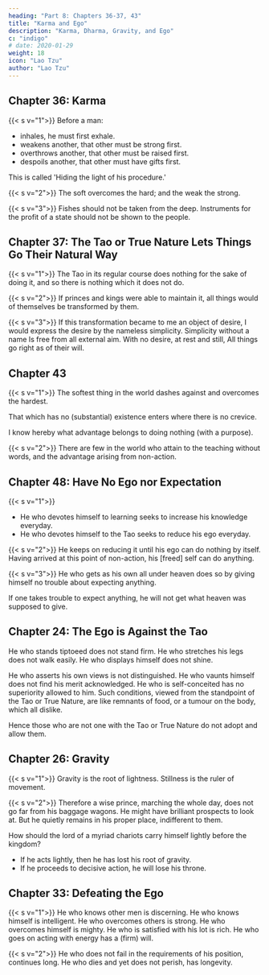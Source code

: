 ```yaml
---
heading: "Part 8: Chapters 36-37, 43"
title: "Karma and Ego"
description: "Karma, Dharma, Gravity, and Ego"
c: "indigo"
# date: 2020-01-29
weight: 18
icon: "Lao Tzu"
author: "Lao Tzu"
---
```





## Chapter 36: Karma


{{< s v="1">}} Before a man:
- inhales, he must first exhale. <!--    take an inspiration, he is sure to make a (previous) expiration;  -->
- weakens another, that other must be strong first. 
- overthrows another, that other must be raised first. 
- despoils another, that other must have gifts first. 

This is called 'Hiding the light of his procedure.'


{{< s v="2">}} The soft overcomes the hard; and the weak the strong.


{{< s v="3">}} Fishes should not be taken from the deep. Instruments for the profit of a state should not be shown to the people.


## Chapter 37: The Tao or True Nature Lets Things Go Their Natural Way

{{< s v="1">}} The Tao in its regular course does nothing for the sake of doing it, and so there is nothing which it does not do.

{{< s v="2">}} If princes and kings were able to maintain it, all things would of themselves be transformed by them.

{{< s v="3">}} If this transformation became to me an object of desire, I would express the desire by the nameless simplicity.
Simplicity without a name
Is free from all external aim.
With no desire, at rest and still,
All things go right as of their will.



## Chapter 43

{{< s v="1">}} The softest thing in the world dashes against and overcomes the hardest. 

That which has no (substantial) existence enters where there is no crevice. 

I know hereby what advantage belongs to doing nothing (with a purpose).


{{< s v="2">}} There are few in the world who attain to the teaching without words, and the advantage arising from non-action.


## Chapter 48: Have No Ego nor Expectation

{{< s v="1">}}
- He who devotes himself to learning seeks to increase his knowledge everyday.
- He who devotes himself to the Tao seeks to reduce his ego everyday.


{{< s v="2">}}  He keeps on reducing it until his ego can do nothing by itself. Having arrived at this point of non-action, his [freed] self can do anything.<!-- there is nothing which 
he does not do. -->


{{< s v="3">}} He who gets as his own all under heaven does so by giving himself no trouble about expecting anything. <!--  (with that end).  -->

If one takes trouble to expect anything, he will not get what heaven was supposed to give. <!-- was  as his own all under heaven. -->



## Chapter 24: The Ego is Against the Tao

He who stands tiptoeed does not stand firm. He who stretches his legs does not walk easily. 
He who displays himself does not shine.

He who asserts his own views is not distinguished.
He who vaunts himself does not find his merit acknowledged.
He who is self-conceited has no superiority allowed to him. 
Such conditions, viewed from the standpoint of the Tao or True Nature, are like remnants of food, or a tumour on the body, which all dislike. 

Hence those who are not one with the Tao or True Nature do not adopt and allow them.


## Chapter 26: Gravity

{{< s v="1">}} Gravity is the root of lightness. Stillness is the ruler of movement.

{{< s v="2">}} Therefore a wise prince, marching the whole day, does not go far from his baggage wagons. He might have brilliant prospects to look at. But he quietly remains in his proper place, indifferent to them. 

How should the lord of a myriad chariots carry himself lightly before the kingdom? 
- If he acts lightly, then he has lost his root of gravity. 
- If he proceeds to decisive action, he will lose his throne.




## Chapter 33: Defeating the Ego 

{{< s v="1">}} He who knows other men is discerning.
He who knows himself is intelligent. 
He who overcomes others is strong.
He who overcomes himself is mighty. 
He who is satisfied with his lot is rich.
He who goes on acting with energy has a (firm) will.


{{< s v="2">}}  He who does not fail in the requirements of his position, continues long.
He who dies and yet does not perish, has longevity.
